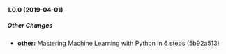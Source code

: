 #### 1.0.0 (2019-04-01)

##### Other Changes

* **other:**  Mastering Machine Learning with Python in 6 steps (5b92a513)

